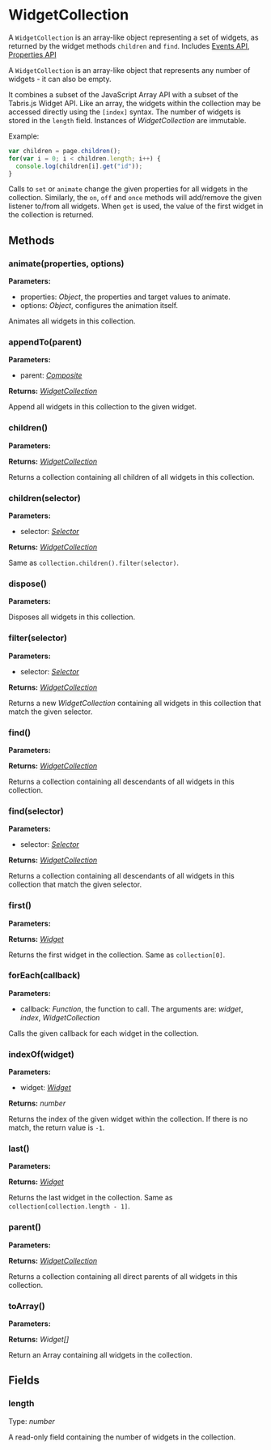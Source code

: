 ---
---
# WidgetCollection
A `WidgetCollection` is an array-like object representing a set of widgets, as returned by the widget methods `children` and `find`.
Includes [Events API](Events.md), [Properties API](Properties.md)

A `WidgetCollection` is an array-like object that represents any number of widgets - it can also be empty. 

It combines a subset of the JavaScript Array API with a subset of the Tabris.js Widget API. Like an array, the widgets within the collection may be accessed directly using the `[index]` syntax. The number of widgets is stored in the `length` field. Instances of *WidgetCollection* are immutable.

Example:

```js
var children = page.children();
for(var i = 0; i < children.length; i++) {
  console.log(children[i].get("id"));
}
```

Calls to `set` or `animate` change the given properties for all widgets in the collection. Similarly, the `on`, `off` and `once` methods will add/remove the given listener to/from all widgets. When `get` is used, the value of the first widget in the collection is returned. 

## Methods
### animate(properties, options)


**Parameters:** 

- properties: *Object*, the properties and target values to animate.
- options: *Object*, configures the animation itself.

Animates all widgets in this collection.

### appendTo(parent)


**Parameters:** 

- parent: *[Composite](Composite.md)*

**Returns:** *[WidgetCollection](WidgetCollection.md)*

Append all widgets in this collection to the given widget.

### children()


**Parameters:** 



**Returns:** *[WidgetCollection](WidgetCollection.md)*

Returns a collection containing all children of all widgets in this collection.

### children(selector)


**Parameters:** 

- selector: *[Selector](../types.md#selector)*

**Returns:** *[WidgetCollection](WidgetCollection.md)*

Same as `collection.children().filter(selector)`.

### dispose()


**Parameters:** 



Disposes all widgets in this collection.

### filter(selector)


**Parameters:** 

- selector: *[Selector](../types.md#selector)*

**Returns:** *[WidgetCollection](WidgetCollection.md)*

Returns a new *WidgetCollection* containing all widgets in this collection that match the given selector.

### find()


**Parameters:** 



**Returns:** *[WidgetCollection](WidgetCollection.md)*

Returns a collection containing all descendants of all widgets in this collection.

### find(selector)


**Parameters:** 

- selector: *[Selector](../types.md#selector)*

**Returns:** *[WidgetCollection](WidgetCollection.md)*

Returns a collection containing all descendants of all widgets in this collection that match the given selector.

### first()


**Parameters:** 



**Returns:** *[Widget](Widget.md)*

Returns the first widget in the collection. Same as `collection[0]`.

### forEach(callback)


**Parameters:** 

- callback: *Function*, the function to call. The arguments are: *widget*, *index*, *WidgetCollection*

Calls the given callback for each widget in the collection.

### indexOf(widget)


**Parameters:** 

- widget: *[Widget](Widget.md)*

**Returns:** *number*

Returns the index of the given widget within the collection. If there is no match, the return value is `-1`.

### last()


**Parameters:** 



**Returns:** *[Widget](Widget.md)*

Returns the last widget in the collection. Same as `collection[collection.length - 1]`.

### parent()


**Parameters:** 



**Returns:** *[WidgetCollection](WidgetCollection.md)*

Returns a collection containing all direct parents of all widgets in this collection.

### toArray()


**Parameters:** 



**Returns:** *Widget[]*

Return an Array containing all widgets in the collection.


## Fields
### length
Type: *number*

A read-only field containing the number of widgets in the collection.
